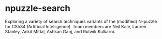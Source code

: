 # npuzzle-search
Exploring a variety of search techniques variants of the (modified) N-puzzle for CS534 (Artificial Intelligence). Team members are Neil Kale, Lauren Stanley, Ankit Mittal, Ashkan Ganj, and Rutwik Kulkarni.
